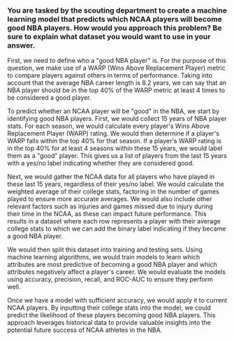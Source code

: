 ### You are tasked by the scouting department to create a machine learning model that predicts which NCAA players will become good NBA players. How would you approach this problem? Be sure to explain what dataset you would want to use in your answer.

First, we need to define who a "good NBA player" is. For the purpose of this question, we make use of a WARP (Wins Above Replacement Player) metric to compare players against others in terms of performance. Taking into account that the average NBA career length is 8.2 years, we can say that an NBA player should be in the top 40% of the WARP metric at least 4 times to be considered a good player.

To predict whether an NCAA player will be "good" in the NBA, we start by identifying good NBA players. First, we would collect 15 years of NBA player stats. For each season, we would calculate every player's Wins Above Replacement Player (WARP) rating. We would then determine if a player's WARP falls within the top 40% for that season. If a player's WARP rating is in the top 40% for at least 4 seasons within these 15 years, we would label them as a "good" player. This gives us a list of players from the last 15 years with a yes/no label indicating whether they are considered good.

Next, we would gather the NCAA data for all players who have played in these last 15 years, regardless of their yes/no label. We would calculate the weighted average of their college stats, factoring in the number of games played to ensure more accurate averages. We would also include other relevant factors such as injuries and games missed due to injury during their time in the NCAA, as these can impact future performance. This results in a dataset where each row represents a player with their average college stats to which we can add the binary label indicating if they became a good NBA player.

We would then split this dataset into training and testing sets. Using machine learning algorithms, we would train models to learn which attributes are most predictive of becoming a good NBA player and which attributes negatively affect a player's career. We would evaluate the models using accuracy, precision, recall, and ROC-AUC to ensure they perform well.

Once we have a model with sufficient accuracy, we would apply it to current NCAA players. By inputting their college stats into the model, we could predict the likelihood of these players becoming good NBA players. This approach leverages historical data to provide valuable insights into the potential future success of NCAA athletes in the NBA.
